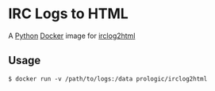 # IRC Logs to HTML

A [Python](https://www.python.org/) [Docker](https://www.docker.com/) image
for [irclog2html](https://pypi.python.org/pypi/irclog2html)

## Usage

    $ docker run -v /path/to/logs:/data prologic/irclog2html
